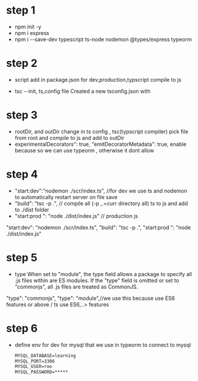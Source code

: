 # step 1

- npm init -y
- npm i express
- npm i --save-dev typescript ts-node nodemon @types/express typeorm

# step 2

- script add in package.json for dev,production,typscript compile to js

- tsc --init, ts,config file Created a new tsconfig.json with

# step 3

- rootDir, and outDir change in ts config , tsc(typscript compiler) pick file from root and compile to js and add to outDir
- experimentalDecorators": true, "emitDecoratorMetadata": true, enable because so we can use typeorm , otherwise it dont allow

# step 4

- "start:dev":"nodemon ./scr/index.ts", //for dev we use ts and nodemon to automatically restart server on file save
- "build": "tsc -p .", // compile all (-p ,.=curr directory all) ts to js and add to ./dist folder
- "start:prod ": "node ./dist/index.js" // production js

"start:dev": "nodemon ./scr/index.ts",
"build": "tsc -p .",
"start:prod ": "node ./dist/index.js"

# step 5

- type
  When set to "module", the type field allows a package to specify all .js files within are ES modules. If the "type" field is omitted or set to "commonjs", all .js files are treated as CommonJS.

"type": "commonjs",
"type": "module",//we use this because use ES6 features or above / ts use ES6\,..> features

# step 6

- define env for dev for mysql that we use in typeorm to connect to mysql
  ```MYSQL_HOST=127.0.0.1
  MYSQL_DATABASE=learning
  MYSQL_PORT=3306
  MYSQL_USER=roo
  MYSQL_PASSWORD=*****
  ```
